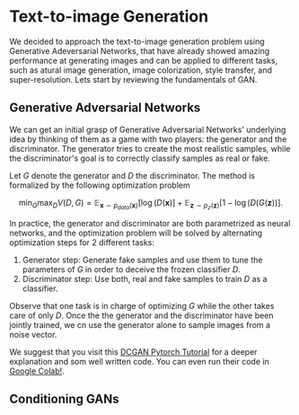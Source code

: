 # Text-to-image Generation

We decided to approach the text-to-image generation problem using Generative Adeversarial Networks, that have already showed amazing performance at generating images and can be applied to different tasks, such as atural image generation, image colorization, style transfer, and super-resolution. Lets start by reviewing the fundamentals of GAN.

## Generative Adversarial Networks

We can get an initial grasp of Generative Adversarial Networks' underlying idea by thinking of them as a game with two players: the generator and the discriminator. The generator tries to create the most realistic samples, while the discriminator's goal is to correctly classify samples as real or fake. 

Let $G$ denote the generator and $D$ the discriminator. The method is formalized by the following optimization problem

$$\min_G\max_D V(D,G) = \mathbb{E}_{\mathbf{x}\sim p_{data}(\mathbf{x})}[\log(D(\mathbf{x})]+\mathbb{E}_{\mathbf{z}\sim p_{z}(\mathbf{z})}[1-\log(D(G(\mathbf{z}))].$$

In practice, the generator and discriminator are both parametrized as neural networks, and the optimization problem will be solved by alternating optimization steps for 2 different tasks:

1. Generator step: Generate fake samples and use them to tune the parameters of $G$ in order to deceive the frozen classifier $D$.
2. Discriminator step: Use both, real and fake samples to train $D$ as a classifier.

Observe that one task is in charge of optimizing $G$ while the other takes care of only $D$. Once the the generator and the discriminator have been jointly trained, we cn use the generator alone to sample images from a noise vector. 

We suggest that you visit this [DCGAN Pytorch Tutorial](https://pytorch.org/tutorials/beginner/dcgan_faces_tutorial.html) for a deeper explanation and som well written code. You can even run their code in [Google Colab!](https://colab.research.google.com/github/pytorch/tutorials/blob/gh-pages/_downloads/e9c8374ecc202120dc94db26bf08a00f/dcgan_faces_tutorial.ipynb).

## Conditioning GANs